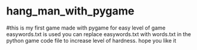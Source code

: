 # hang_man_with_pygame
#this is my first game made with pygame
for easy level of game easywords.txt is used
you can replace easywords.txt with words.txt in the python game code file to increase level of hardness.
hope you like it
